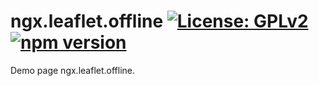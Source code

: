 # ngx.leaflet.offline [![License: GPLv2](https://img.shields.io/badge/License-GPLv2-blue.svg)](https://opensource.org/licenses/GPL-2.0) [![npm version](https://badge.fury.io/js/ngx.leaflet.offline.svg)](https://badge.fury.io/js/ngx.leaflet.offline)
Demo page ngx.leaflet.offline.